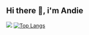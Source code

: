 ## Hi there 👋, i'm Andie
![](https://octodex.github.com/images/privateinvestocat.jpg)
[![Top Langs](https://github-readme-stats.vercel.app/api/top-langs/?username=ngochai-hcmus&layout=compact)](https://github.com/anuraghazra/github-readme-stats)
